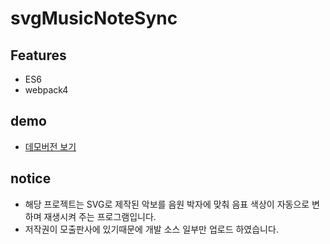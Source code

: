 # svgMusicNoteSync

## Features
- ES6
- webpack4

## demo
 - [데모버전 보기](https://puregramer.github.io/react-hooks-quizGame/)
 
 ## notice
 - 해당 프로젝트는 SVG로 제작된 악보를 음원 박자에 맞춰 음표 색상이 자동으로 변하며 재생시켜 주는 프로그램입니다.
 - 저작권이 모출판사에 있기때문에 개발 소스 일부만 업로드 하였습니다.
